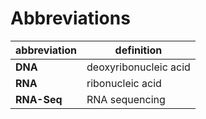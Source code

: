 # Abbreviations

| abbreviation | definition |
|--------------|------------|
| __DNA__ | deoxyribonucleic acid |
| __RNA__ | ribonucleic acid |
| __RNA-Seq__ | RNA sequencing |
